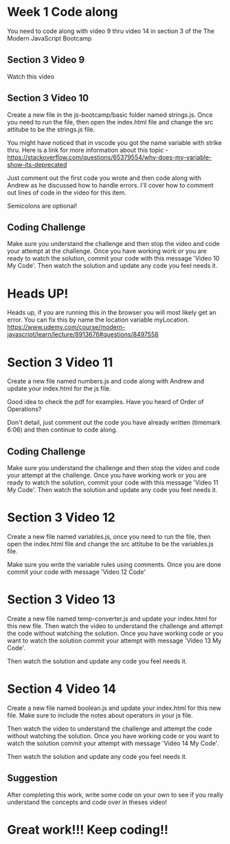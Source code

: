 # Week 1 Code along
You need to code along with video 9 thru video 14 in section 3 of the The Modern JavaScript Bootcamp

## Section 3 Video 9
Watch this video

## Section 3 Video 10
Create a new file in the js-bootcamp/basic folder named strings.js.  Once you need to run the file, then open the index.html file and change the src attitube to be the strings.js file.  

You might have noticed that in vscode you got the name variable with strike thru.  Here is a link for more information about this topic - https://stackoverflow.com/questions/65379554/why-does-my-variable-show-its-deprecated

Just comment out the first code you wrote and then code along with Andrew as he discussed how to handle errors.  I'll cover how to comment out lines of code in the video for this item. 

Semicolons are optional!  

## Coding Challenge
Make sure you understand the challenge and then stop the video and code your attempt at the challenge.  Once you have working work or you are ready to watch the solution, commit your code with this message 'Video 10 My Code'. Then watch the solution and update any code you feel needs it.  

# Heads UP!
Heads up, if you are running this in the browser you will most likely get an error.  You can fix this by name the location variable myLocation.  
https://www.udemy.com/course/modern-javascript/learn/lecture/8913676#questions/8497558

# Section 3 Video 11

Create a new file named numbers.js and code along with Andrew and update your index.html for the js file.  

Good idea to check the pdf for examples. Have you heard of Order of Operations?  

Don't detail, just comment out the code you have already written (timemark 6:06) and then continue to code along. 

## Coding Challenge
Make sure you understand the challenge and then stop the video and code your attempt at the challenge.  Once you have working work or you are ready to watch the solution, commit your code with this message 'Video 11 My Code'. Then watch the solution and update any code you feel needs it. 

# Section 3 Video 12

Create a new file named variables.js, once you need to run the file, then open the index.html file and change the src attitube to be the variables.js file.  

Make sure you write the variable rules using comments. Once you are done commit your code with message 'Video 12 Code'

# Section 3 Video 13

Create a new file named temp-converter.js and update your index.html for this new file.  Then watch the video to understand the challenge and attempt the code without watching the solution.  Once you have working code or you want to watch the solution commit your attempt with message 'Video 13 My Code'.  

Then watch the solution and update any code you feel needs it. 

# Section 4 Video 14

Create a new file named boolean.js and update your index.html for this new file. Make sure to include the notes about operators in your js file. 

Then watch the video to understand the challenge and attempt the code without watching the solution.  Once you have working code or you want to watch the solution commit your attempt with message 'Video 14 My Code'.

Then watch the solution and update any code you feel needs it.

## Suggestion
After completing this work, write some code on your own to see if you really understand the concepts and code over in theses video!  

# Great work!!! Keep coding!!





